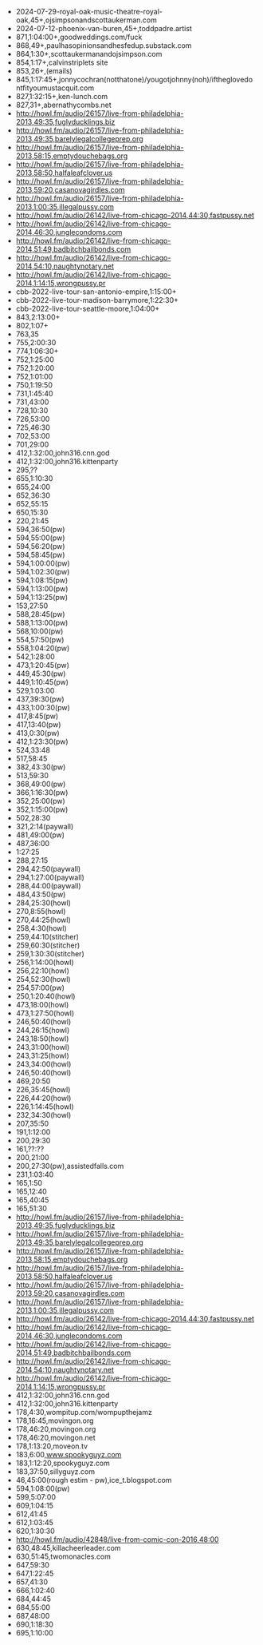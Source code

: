 -   2024-07-29-royal-oak-music-theatre-royal-oak,45+,ojsimpsonandscottaukerman.com
-   2024-07-12-phoenix-van-buren,45+,toddpadre.artist
-   871,1:04:00+,goodweddings.com/fuck
-   868,49+,paulhasopinionsandhesfedup.substack.com
-   864,1:30+,scottaukermanandojsimpson.com
-   854,1:17+,calvinstriplets site
-   853,26+,(emails)
-   845,1:17:45+,jonnycochran(notthatone)/yougotjohnny(noh)/iftheglovedontfityoumustacquit.com
-   827,1:32:15+,ken-lunch.com
-   827,31+,abernathycombs.net
-   http://howl.fm/audio/26157/live-from-philadelphia-2013,49:35,fuglyducklings.biz
-   http://howl.fm/audio/26157/live-from-philadelphia-2013,49:35,barelylegalcollegeprep.org
-   http://howl.fm/audio/26157/live-from-philadelphia-2013,58:15,emptydouchebags.org
-   http://howl.fm/audio/26157/live-from-philadelphia-2013,58:50,halfaleafclover.us
-   http://howl.fm/audio/26157/live-from-philadelphia-2013,59:20,casanovagirdles.com
-   http://howl.fm/audio/26157/live-from-philadelphia-2013,1:00:35,illegalpussy.com
-   http://howl.fm/audio/26142/live-from-chicago-2014,44:30,fastpussy.net
-   http://howl.fm/audio/26142/live-from-chicago-2014,46:30,junglecondoms.com
-   http://howl.fm/audio/26142/live-from-chicago-2014,51:49,badbitchbailbonds.com
-   http://howl.fm/audio/26142/live-from-chicago-2014,54:10,naughtynotary.net
-   http://howl.fm/audio/26142/live-from-chicago-2014,1:14:15,wrongpussy.pr
-   cbb-2022-live-tour-san-antonio-empire,1:15:00+
-   cbb-2022-live-tour-madison-barrymore,1:22:30+
-   cbb-2022-live-tour-seattle-moore,1:04:00+
-   843,2:13:00+
-   802,1:07+
-   763,35
-   755,2:00:30
-   774,1:06:30+
-   752,1:25:00
-   752,1:20:00
-   752,1:01:00
-   750,1:19:50
-   731,1:45:40
-   731,43:00
-   728,10:30
-   726,53:00
-   725,46:30
-   702,53:00
-   701,29:00
-   412,1:32:00,john316.cnn.god
-   412,1:32:00,john316.kittenparty
-   295,??
-   655,1:10:30
-   655,24:00
-   652,36:30
-   652,55:15
-   650,15:30
-   220,21:45
-   594,36:50(pw)
-   594,55:00(pw)
-   594,56:20(pw)
-   594,58:45(pw)
-   594,1:00:00(pw)
-   594,1:02:30(pw)
-   594,1:08:15(pw)
-   594,1:13:00(pw)
-   594,1:13:25(pw)
-   153,27:50
-   588,28:45(pw)
-   588,1:13:00(pw)
-   568,10:00(pw)
-   554,57:50(pw)
-   558,1:04:20(pw)
-   542,1:28:00
-   473,1:20:45(pw)
-   449,45:30(pw)
-   449,1:10:45(pw)
-   529,1:03:00
-   437,39:30(pw)
-   433,1:00:30(pw)
-   417,8:45(pw)
-   417,13:40(pw)
-   413,0:30(pw)
-   412,1:23:30(pw)
-   524,33:48
-   517,58:45
-   382,43:30(pw)
-   513,59:30
-   368,49:00(pw)
-   366,1:16:30(pw)
-   352,25:00(pw)
-   352,1:15:00(pw)
-   502,28:30
-   321,2:14(paywall)
-   481,49:00(pw)
-   487,36:00
-   1:27:25
-   288,27:15
-   294,42:50(paywall)
-   294,1:27:00(paywall)
-   288,44:00(paywall)
-   484,43:50(pw)
-   284,25:30(howl)
-   270,8:55(howl)
-   270,44:25(howl)
-   258,4:30(howl)
-   259,44:10(stitcher)
-   259,60:30(stitcher)
-   259,1:30:30(stitcher)
-   256,1:14:00(howl)
-   256,22:10(howl)
-   254,52:30(howl)
-   254,57:00(pw)
-   250,1:20:40(howl)
-   473,18:00(howl)
-   473,1:27:50(howl)
-   246,50:40(howl)
-   244,26:15(howl)
-   243,18:50(howl)
-   243,31:00(howl)
-   243,31:25(howl)
-   243,34:00(howl)
-   246,50:40(howl)
-   469,20:50
-   226,35:45(howl)
-   226,44:20(howl)
-   226,1:14:45(howl)
-   232,34:30(howl)
-   207,35:50
-   191,1:12:00
-   200,29:30
-   161,??:??
-   200,21:00
-   200,27:30(pw),assistedfalls.com
-   231,1:03:40
-   165,1:50
-   165,12:40
-   165,40:45
-   165,51:30
-   http://howl.fm/audio/26157/live-from-philadelphia-2013,49:35,fuglyducklings.biz
-   http://howl.fm/audio/26157/live-from-philadelphia-2013,49:35,barelylegalcollegeprep.org
-   http://howl.fm/audio/26157/live-from-philadelphia-2013,58:15,emptydouchebags.org
-   http://howl.fm/audio/26157/live-from-philadelphia-2013,58:50,halfaleafclover.us
-   http://howl.fm/audio/26157/live-from-philadelphia-2013,59:20,casanovagirdles.com
-   http://howl.fm/audio/26157/live-from-philadelphia-2013,1:00:35,illegalpussy.com
-   http://howl.fm/audio/26142/live-from-chicago-2014,44:30,fastpussy.net
-   http://howl.fm/audio/26142/live-from-chicago-2014,46:30,junglecondoms.com
-   http://howl.fm/audio/26142/live-from-chicago-2014,51:49,badbitchbailbonds.com
-   http://howl.fm/audio/26142/live-from-chicago-2014,54:10,naughtynotary.net
-   http://howl.fm/audio/26142/live-from-chicago-2014,1:14:15,wrongpussy.pr
-   412,1:32:00,john316.cnn.god
-   412,1:32:00,john316.kittenparty
-   178,4:30,wompitup.com/wompupthejamz
-   178,16:45,movingon.org
-   178,46:20,movingon.org
-   178,46:20,movingon.net
-   178,1:13:20,moveon.tv
-   183,6:00,www.spookyguyz.com
-   183,1:12:20,spookyguyz.com
-   183,37:50,sillyguyz.com
-   46,45:00(rough estim - pw),ice_t.blogspot.com
-   594,1:08:00(pw)
-   599,5:07:00
-   609,1:04:15
-   612,41:45
-   612,1:03:45
-   620,1:30:30
-   http://howl.fm/audio/42848/live-from-comic-con-2016,48:00
-   630,48:45,killacheerleader.com
-   630,51:45,twomonacles.com
-   647,59:30
-   647,1:22:45
-   657,41:30
-   666,1:02:40
-   684,44:45
-   684,55:00
-   687,48:00
-   690,1:18:30
-   695,1:10:00
